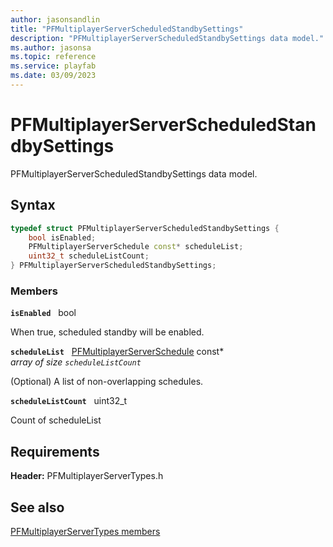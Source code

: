 ```yaml
---
author: jasonsandlin
title: "PFMultiplayerServerScheduledStandbySettings"
description: "PFMultiplayerServerScheduledStandbySettings data model."
ms.author: jasonsa
ms.topic: reference
ms.service: playfab
ms.date: 03/09/2023
---
```


# PFMultiplayerServerScheduledStandbySettings  

PFMultiplayerServerScheduledStandbySettings data model.  

## Syntax  
  
```cpp
typedef struct PFMultiplayerServerScheduledStandbySettings {  
    bool isEnabled;  
    PFMultiplayerServerSchedule const* scheduleList;  
    uint32_t scheduleListCount;  
} PFMultiplayerServerScheduledStandbySettings;  
```
  
### Members  
  
**`isEnabled`** &nbsp; bool  
  
When true, scheduled standby will be enabled.
  
**`scheduleList`** &nbsp; [PFMultiplayerServerSchedule](pfmultiplayerserverschedule.md) const*  
*array of size `scheduleListCount`*  
  
(Optional) A list of non-overlapping schedules.
  
**`scheduleListCount`** &nbsp; uint32_t  
  
Count of scheduleList
  
  
## Requirements  
  
**Header:** PFMultiplayerServerTypes.h
  
## See also  
[PFMultiplayerServerTypes members](../pfmultiplayerservertypes_members.md)  

  
  
